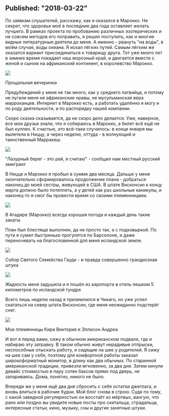 Published: "2018-03-22"
-----------------------------------------------------------------------------------------------------

По заявкам слушателей, расскажу, как я оказался в Марокко. Не секрет, что здоровье моё в последние два года оставляет желать лучшего. В рамках проекта по пробованию различных эзотерических и не совсем методов его поправить, я решил поступить, как и многие видные литературные деятели до меня. А именно - рвануть "на воды", в моём случае, воды океана. Я искал лёгких путей. Самым лёгким же оказался вариант присоединиться к товарищу друга. Тот уже много лет в зимнее время покидает наш морозный край, и двигается вместе с женой и сыном на африканский континент, в королевство Марокко. 


![](https://lh3.googleusercontent.com/Y6VulkTfjoYtAn1Dq0_d8ZqeAPYBvuVDpPafk0gK7L7N_CBcN8UaoE9AqZXBJAeFRvxeJ_4Jbg2hPphJYm0)
<p class='text-center'>Прощальная вечеринка</p>


Предубеждений у меня не так много, как у среднего латвийца, и потому не пугали меня не африканские нравы, не мусульманская вера марроканцев. Интернет в Марокко есть, а работать удалённо я могу и по роду деятельности, и по распорядку нашей компании.

Скоро сказка сказывается, да не скоро дело делается. Уже, наверное, все мои друзья знали, что я собираюсь в Марокко, а билет всё ещё не был куплен. К счастью, это всё-таки случилось: в конце января мы вылетели в Ниццу, а через неделю, оттуда - в волнующий и таинственный Марракеш.


![](https://lh3.googleusercontent.com/_CoRqSj41HDNnWRZktc9QjLqz--F_02T5S_be15bYlpMccfp4ocjem137lPicfDPNReuG800N-5evgfjq0k)
<p class='text-center'>"Лазурный берег - это рай, я считаю" - сообщил нам местный русский эмигрант</p>

В Ницце и Марокко я пробыл в сумме два месяца. Дальше у меня окончательно сформировалось продолжение плана - добраться наконец до моей сестры, живующей в США. В штате Висконсин к концу марта должно было потеплеть, а у детей как раз школьные каникулы, и наконец-то я смог бы провести время со своими племянницами.


![](https://lh3.googleusercontent.com/0hJox9wsAYOlYe1sn93AIhK1Pz6Wu8oSmNHOKKtJbq5K9-AlGocVOGa4QNFLc5pVo0NgIv3phJ2zidB9rsc)
<p class='text-center'>В Агадире (Марокко) всегда хорошая погода и каждый день такие закаты</p>

План был блестяще выполнен, да не просто так, а с подковыркой. По пути я сумел быстренько прогулятся по Барселоне, и даже переночевать на благословенной для меня исландской земле.

![](https://lh3.googleusercontent.com/MfZfEVQfLWGwpRbWzNPgMiNhOGERjVlqbAZNT4G35ox0A5cghWJxAHoAy_ey3hKJDGIwTyWjAyF7Tf_ISc4)
<p class='text-center'>Собор Святого Семейства Гауди - и правда совершенно грандиозная штука </p>


![](https://lh3.googleusercontent.com/li6PWxSq5tUZkmK6XGc4G4gMsV-5mrhfSXNEN2YemnBL3eKJU1ouXlc96E95IaBbD8OOI88hbj4E1qfbQkY)
<p class='text-center'>Жадность меня задушила и я пошёл из аэропорта в отель пешком 5 километров по исландской тундре</p>


Всего лишь неделю назад я приземлился в Чикаго, но уже успел скататься на север штата Висконсин, где меня неожиданно подстерёг снег.


![](https://lh3.googleusercontent.com/urmShpGaBPXf8amIjl7_TanhnQQcpzj3T5bXV3aR0P-3Qsevuf24zsxtUy8vojxsrG450nk7U9-AlNXKlqo)
<p class='text-center'>Мои племянницы Кира Виктория и Эллисон Андреа</p>

И вот я перед вами, сижу в обычном американском подвале, где и набираю эту затравку. В таком обычно живут нерадивые отпрыски, неспособные отыскать работу, и сидящие на шее у родителей. Я сижу на шее сам у себя, поэтому для комфортной работы заказал широкоформатный монитор, в длину как два обычных. По старинной американской традиции, привезли мгновенно, за два дня. Затем кинули девайс стоимостью в пару сотен баксов прямо под дверь, не запариваясь. Дома, понятно, никого не было.

Впереди же у меня ещё два дня сбросить с себя остатки джетлага, и вновь влиться в рабочие будни. Мой блог снова в строю. Судя по тому, с какой завидной регулярностью он восстаёт из мёртвых, вангую, что рано или поздно вы увидите новые посты про скитальца, страдальца, интересные статьи, кино, музыку, сны и другие занятные штуки.